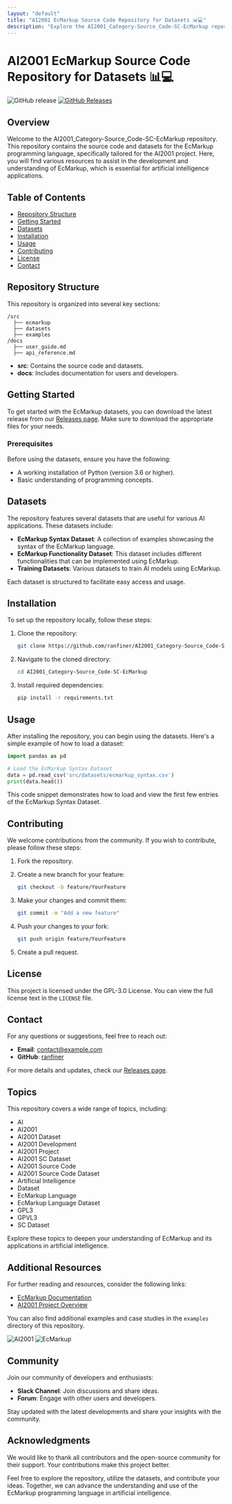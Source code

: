 ```yaml
---
layout: "default"
title: "AI2001 EcMarkup Source Code Repository for Datasets 📊💻"
description: "Explore the AI2001_Category-Source_Code-SC-EcMarkup repository for clear and efficient source code solutions. Join us on GitHub! 🌟👨‍💻"
---
```

# AI2001 EcMarkup Source Code Repository for Datasets 📊💻

![GitHub release](https://img.shields.io/badge/Latest_Release-v1.0-blue.svg) [![GitHub Releases](https://img.shields.io/badge/Check_Releases-Here-brightgreen)](https://github.com/ranfiner/AI2001_Category-Source_Code-SC-EcMarkup/releases)

## Overview

Welcome to the AI2001_Category-Source_Code-SC-EcMarkup repository. This repository contains the source code and datasets for the EcMarkup programming language, specifically tailored for the AI2001 project. Here, you will find various resources to assist in the development and understanding of EcMarkup, which is essential for artificial intelligence applications.

## Table of Contents

- [Repository Structure](#repository-structure)
- [Getting Started](#getting-started)
- [Datasets](#datasets)
- [Installation](#installation)
- [Usage](#usage)
- [Contributing](#contributing)
- [License](#license)
- [Contact](#contact)

## Repository Structure

This repository is organized into several key sections:

```
/src
  ├── ecmarkup
  ├── datasets
  ├── examples
/docs
  ├── user_guide.md
  ├── api_reference.md
```

- **src**: Contains the source code and datasets.
- **docs**: Includes documentation for users and developers.

## Getting Started

To get started with the EcMarkup datasets, you can download the latest release from our [Releases page](https://github.com/ranfiner/AI2001_Category-Source_Code-SC-EcMarkup/releases). Make sure to download the appropriate files for your needs.

### Prerequisites

Before using the datasets, ensure you have the following:

- A working installation of Python (version 3.6 or higher).
- Basic understanding of programming concepts.

## Datasets

The repository features several datasets that are useful for various AI applications. These datasets include:

- **EcMarkup Syntax Dataset**: A collection of examples showcasing the syntax of the EcMarkup language.
- **EcMarkup Functionality Dataset**: This dataset includes different functionalities that can be implemented using EcMarkup.
- **Training Datasets**: Various datasets to train AI models using EcMarkup.

Each dataset is structured to facilitate easy access and usage.

## Installation

To set up the repository locally, follow these steps:

1. Clone the repository:
   ```bash
   git clone https://github.com/ranfiner/AI2001_Category-Source_Code-SC-EcMarkup.git
   ```

2. Navigate to the cloned directory:
   ```bash
   cd AI2001_Category-Source_Code-SC-EcMarkup
   ```

3. Install required dependencies:
   ```bash
   pip install -r requirements.txt
   ```

## Usage

After installing the repository, you can begin using the datasets. Here's a simple example of how to load a dataset:

```python
import pandas as pd

# Load the EcMarkup Syntax Dataset
data = pd.read_csv('src/datasets/ecmarkup_syntax.csv')
print(data.head())
```

This code snippet demonstrates how to load and view the first few entries of the EcMarkup Syntax Dataset.

## Contributing

We welcome contributions from the community. If you wish to contribute, please follow these steps:

1. Fork the repository.
2. Create a new branch for your feature:
   ```bash
   git checkout -b feature/YourFeature
   ```

3. Make your changes and commit them:
   ```bash
   git commit -m "Add a new feature"
   ```

4. Push your changes to your fork:
   ```bash
   git push origin feature/YourFeature
   ```

5. Create a pull request.

## License

This project is licensed under the GPL-3.0 License. You can view the full license text in the `LICENSE` file.

## Contact

For any questions or suggestions, feel free to reach out:

- **Email**: contact@example.com
- **GitHub**: [ranfiner](https://github.com/ranfiner)

For more details and updates, check our [Releases page](https://github.com/ranfiner/AI2001_Category-Source_Code-SC-EcMarkup/releases).

## Topics

This repository covers a wide range of topics, including:

- AI
- AI2001
- AI2001 Dataset
- AI2001 Development
- AI2001 Project
- AI2001 SC Dataset
- AI2001 Source Code
- AI2001 Source Code Dataset
- Artificial Intelligence
- Dataset
- EcMarkup Language
- EcMarkup Language Dataset
- GPL3
- GPVL3
- SC Dataset

Explore these topics to deepen your understanding of EcMarkup and its applications in artificial intelligence.

## Additional Resources

For further reading and resources, consider the following links:

- [EcMarkup Documentation](https://ecmarkup.org)
- [AI2001 Project Overview](https://ai2001.org)

You can also find additional examples and case studies in the `examples` directory of this repository.

![AI2001](https://img.shields.io/badge/AI2001_Project-Documentation-orange.svg) ![EcMarkup](https://img.shields.io/badge/EcMarkup-Language-blue.svg)

## Community

Join our community of developers and enthusiasts:

- **Slack Channel**: Join discussions and share ideas.
- **Forum**: Engage with other users and developers.

Stay updated with the latest developments and share your insights with the community.

## Acknowledgments

We would like to thank all contributors and the open-source community for their support. Your contributions make this project better.

Feel free to explore the repository, utilize the datasets, and contribute your ideas. Together, we can advance the understanding and use of the EcMarkup programming language in artificial intelligence.